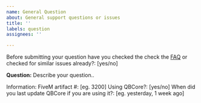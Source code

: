 ```yaml
---
name: General Question
about: General support questions or issues
title: ''
labels: question
assignees: ''

---
```


Before submitting your question have you checked the check the [FAQ](https://github.com/zfbx/zdiscord/wiki) or checked for similar issues already?: [yes/no]

**Question:**
Describe your question..

Information:
FiveM artifact #: [eg. 3200]
Using QBCore?: [yes/no]
When did you last update QBCore if you are using it?: [eg. yesterday, 1 week ago]

